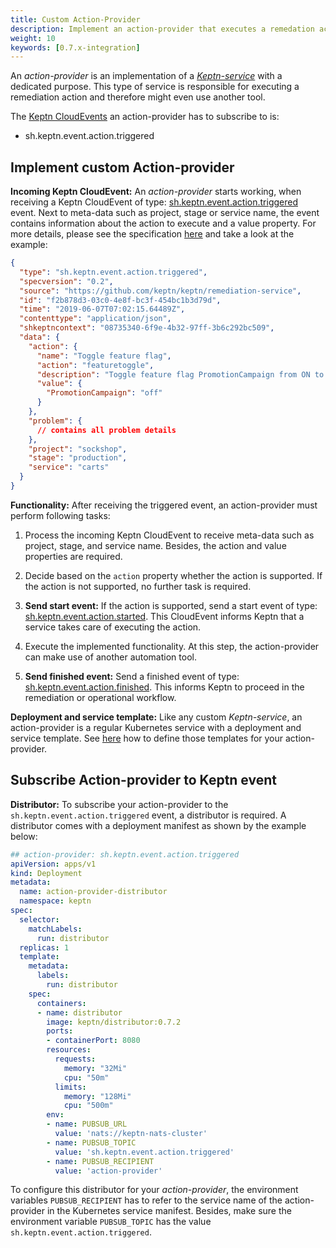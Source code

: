 ```yaml
---
title: Custom Action-Provider
description: Implement an action-provider that executes a remedation action as response to a problem.
weight: 10
keywords: [0.7.x-integration]
---
```


An *action-provider* is an implementation of a [*Keptn-service*](../custom_integration/#keptn-service) with a dedicated purpose. This type of service is responsible for executing a remediation action and therefore might even use another tool.  

The [Keptn CloudEvents](#cloudevents) an action-provider has to subscribe to is:

- sh.keptn.event.action.triggered

## Implement custom Action-provider

**Incoming Keptn CloudEvent:** An *action-provider* starts working, when receiving a Keptn CloudEvent of type: [sh.keptn.event.action.triggered](https://github.com/keptn/spec/blob/0.1.6/cloudevents.md#action-triggered) event. Next to meta-data such as project, stage or service name, the event contains information about the action to execute and a value property. For more details, please see the specification [here](https://github.com/keptn/spec/blob/0.1.6/cloudevents.md#action-triggered) and take a look at the example: 

```json
{
  "type": "sh.keptn.event.action.triggered",
  "specversion": "0.2",
  "source": "https://github.com/keptn/keptn/remediation-service",
  "id": "f2b878d3-03c0-4e8f-bc3f-454bc1b3d79d",
  "time": "2019-06-07T07:02:15.64489Z",
  "contenttype": "application/json",
  "shkeptncontext": "08735340-6f9e-4b32-97ff-3b6c292bc509",
  "data": {    
    "action": {
      "name": "Toggle feature flag",
      "action": "featuretoggle",
      "description": "Toggle feature flag PromotionCampaign from ON to OFF.",
      "value": {
        "PromotionCampaign": "off"
      }
    },
    "problem": {
      // contains all problem details
    },
    "project": "sockshop",
    "stage": "production",
    "service": "carts"
  }
}
```

**Functionality:** After receiving the triggered event, an action-provider must perform following tasks:

1.  Process the incoming Keptn CloudEvent to receive meta-data such as project, stage, and service name. Besides, the action and value properties are required.

2. Decide based on the `action` property whether the action is supported. If the action is not supported, no further task is required.

3. **Send start event:** If the action is supported, send a start event of type: [sh.keptn.event.action.started](https://github.com/keptn/spec/blob/0.1.6/cloudevents.md#action-started). This CloudEvent informs Keptn that a service takes care of executing the action. 

4. Execute the implemented functionality. At this step, the action-provider can make use of another automation tool. 

5. **Send finished event:** Send a finished event of type: [sh.keptn.event.action.finished](https://github.com/keptn/spec/blob/0.1.6/cloudevents.md#action-finished). This informs Keptn to proceed in the remediation or operational workflow. 

**Deployment and service template:** Like any custom *Keptn-service*, an action-provider is a regular Kubernetes service with a deployment and service template. See [here](../custom_integration/#example-jmeter-service) how to define those templates for your action-provider. 

## Subscribe Action-provider to Keptn event

**Distributor:** To subscribe your action-provider to the `sh.keptn.event.action.triggered` event, a distributor is required. A distributor comes with a deployment manifest as shown by the example below:

```yaml
## action-provider: sh.keptn.event.action.triggered
apiVersion: apps/v1
kind: Deployment
metadata:
  name: action-provider-distributor
  namespace: keptn
spec:
  selector:
    matchLabels:
      run: distributor
  replicas: 1
  template:
    metadata:
      labels:
        run: distributor
    spec:
      containers:
      - name: distributor
        image: keptn/distributor:0.7.2
        ports:
        - containerPort: 8080
        resources:
          requests:
            memory: "32Mi"
            cpu: "50m"
          limits:
            memory: "128Mi"
            cpu: "500m"
        env:
        - name: PUBSUB_URL
          value: 'nats://keptn-nats-cluster'
        - name: PUBSUB_TOPIC
          value: 'sh.keptn.event.action.triggered'
        - name: PUBSUB_RECIPIENT
          value: 'action-provider'
```

To configure this distributor for your *action-provider*, the environment variables `PUBSUB_RECIPIENT` has to refer to the service name of the action-provider in the Kubernetes service manifest. Besides, make sure the environment variable `PUBSUB_TOPIC` has the value `sh.keptn.event.action.triggered`.